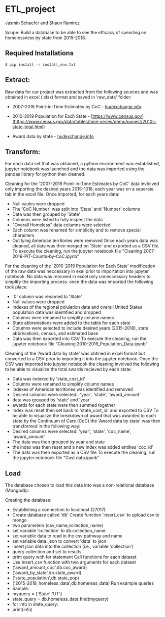 # ETL_project

Jasmin Schaefer and Shaun Ramirez

Scope: Build a database to be able to see the efficacy of spending on homelessness by state from 2015-2018. 

## Required Installations ##

    $ pip install -r install_env.txt

## Extract: ##
Raw data for our project was extracted from the following sources and was obtained in excel (.xlsx) format and saved in 'raw_data' folder:

* 2007-2019 Point-in-Time Estimates by CoC - [hudexchange.info](https://www.hudexchange.info/resource/5948/2019-ahar-part-1-pit-estimates-of-homelessness-in-the-us/)

* 2010-2019 Population for Each State - [https://www.census.gov](https://www.census.gov/data/tables/time-series/demo/popest/2010s-state-total.html)

* Award data by state - [hudexchange.info](https://www.hudexchange.info/grantees/allocations-awards)

## Transform: ##
For each data set that was obtained, a python environment was established, jupyter notebook was launched and the data was imported using the pandas library for python then cleaned. 

Cleaning for the '2007-2019 Point-in-Time Estimates by CoC' data invlolved only importing the desired years 2015-1018, each year was on a seperate tab in the excel file. Once imported, for each years data:
* Null vaules were dropped
* The 'CoC Number' was split into 'State' and 'Number' columns
* Data was then grouped by 'State'
* Columns were listed to fully inspect the data
* "Overall Homeless" data columns were selected
* Each column was renamed for simplicity and to remove special characters
* Out lying American territories were removed
Once each years data was cleaned, all data was then merged on 'State' and exported as a CSV file. To execute the cleaning, run the jupyter notebook file "Cleaning 2007-2019-PIT-Counts-by-CoC.ipynb"

For the cleaning of the '2010-2019 Population for Each State' modification of the raw data was neccessary in exel prior to importation into jupyter notebook. No data was removed in excel only unneccessary headers to simplify the importing process. once the data was imported the following took place:
* '0' column was renamed to 'State'
* Null values were dropped
* Indexes of the regional polulation data and overall United States population data was identified and dropped
* Columns were renamed to simplify column names
* State abbreviations were added to the table for each state
* Columns were selected to include desired years (2015-2018), state abbriviations, census, and estimated base
* Data was then exported into CSV
To execute the cleaning, run the jupyter notebook file "Cleaning 2010-2019_Population_Data.ipynb"

Cleaning of the 'Award data by state' was obtined in excel format but converted to a CSV prior to importing it into the jupyter notebook. Once the CSV was imported into jupyter notebook the cleaning involved the following to be able to visualize the total awards recieved by each state:
* Data was indexed by 'state_cost_id'
* Columns were renamed to simplify column names
* Indexes of American territories was identified and removed
* Desired columns were selected : 'year', 'state', 'award_amount'
* data was grouped by 'state' and 'year'
* awards for each state were then summed together
* Index was reset then set back to 'state_cost_id' and exported to CSV
To be able to visualize the breakdown of award that was awarded to each state by the Continuum of Care (CoC) the 'Award data by state' was then transformed in the following way:
* Desired columns were selected: 'year', 'state', 'coc_name', 'award_amount'
* The data was then grouped by year and state
* the index was then reset and a new index was added entitles 'coc_id'
* The data was then exported as a CSV file
To execute the cleaning, run the jupyter notebook file "Cost data.ipynb"

## Load ##
The database chosen to load this data into was a non-relational database (Mongodb).

Creating the database:
* Establishing a connection to localhost (27017)
* Create database called 'db'
Create function 'insert_csv' to upload csv to mongo
* two parameters (csv_name,collection_name)
* set variable 'collection' to db.collection_name
* set variable data to read in the csv pathway and name
* set variable data_json to convert 'data' to json
* insert json data into the collection (i.e., variable 'collection')
* query collection and set to results
* print query with for statement
Call functions for each dataset
* Use insert_csv function with two arguments for each dataset
* ('award_amount_coc',db.coc_award)
* ('award_by_state',db.state_award)
* ('state_population',db.state_pop)
* ('2015-2018_homeless_data',db.homeless_data)
Run example queries
* Sample:
* myquery = {'State':'UT'}
* state_query = db.homeless_data.find(myquery)
* for info in state_query:
*    print(info)















